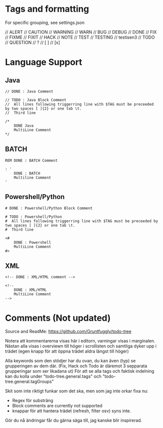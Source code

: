 # Tags and formatting
For specific grouping, see settings.json

// ALERT
// CAUTION
// WARNING
// WARN
// BUG
// DEBUG
// DONE
// FIX
// FIXME
// FIXIT
// HACK
// NOTE
// TEST
// TESTING
// testisen3
// TODO
// QUESTION
// ?
// [ ]
// [x]


# Language Support

## Java
    // DONE : Java Comment

    // TODO : Java Block Comment
    //  All lines following triggerring line with $TAG must be preceeded by two spaces [ ]{2} or one tab \t.
    //  Third line

    /* 
        DONE Java
        MultiLine Comment
    */


## BATCH
    REM DONE : BATCH Comment

    : ' 
        DONE : BATCH
        Multiline Comment
    '

## Powershell/Python
    # DONE : Powershell/Python Block Comment

    # TODO : Powershell/Python
    #  All lines following triggerring line with $TAG must be preceeded by two spaces [ ]{2} or one tab \t.
    #  Third line 

    <# 
        DONE : Powershell 
        MultiLine Comment
    #>


## XML 
    <!-- DONE : XML/HTML comment -->

    <!-- 
        DONE : XML/HTML
        MultiLine Comment
    -->


# Comments (Not updated)

Source and ReadMe: https://github.com/Gruntfuggly/todo-tree 

Notera att kommentarerna visas här i editorn, varningar visas i marginalen. Nästan alla visas i overviewn till höger i scrollisten 
och samtliga dyker upp i trädet (egen knapp för att öppna trädet aldra längst till höger)

Alla keywords som den stödjer har du ovan, du kan även (typ) se grupperingen av dem där. (Fix, Hack och Todo är däremot 3 sepparata grupperingar som ser likadana ut)
För att se alla tags och faktisk indelning kan du kolla under "todo-tree.general.tags" och "todo-tree.general.tagGroups"

Skit som inte riktigt funkar som det ska, men som jag inte orkar fixa nu:
- Regex för substräng
- Block comments are currently not supported
- knappar för att hantera trädet (refresh, filter osv) syns inte.

Gör du nå ändringar får du gärna säga till, jag kanske blir inspirerad.